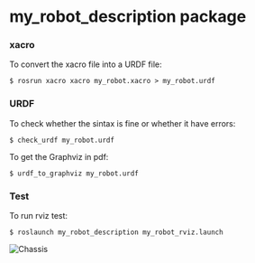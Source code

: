 # my_robot_description package

### xacro

To convert the xacro file into a URDF file:
```
$ rosrun xacro xacro my_robot.xacro > my_robot.urdf
```

### URDF

To check whether the sintax is fine or whether it have errors:
```
$ check_urdf my_robot.urdf
```

To get the Graphviz in pdf:
```
$ urdf_to_graphviz my_robot.urdf
```

### Test

To run rviz test:
```
$ roslaunch my_robot_description my_robot_rviz.launch
```

![Chassis](../../resources/robot_chassis.jpg)